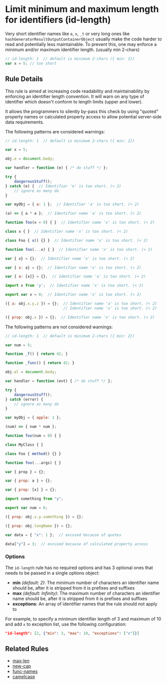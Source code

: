 # Limit minimum and maximum length for identifiers (id-length)

Very short identifier names like `e`, `x`, `_t` or very long ones like `hashGeneratorResultOutputContainerObject` usually make the code harder to read and potentially less maintainable. To prevent this, one may enforce a minimum and/or maximum identifier length. (usually min 2-chars)

```js
// id-length: 1  // default is minimum 2-chars ({ min: 2})
var x = 5; // too short
```

## Rule Details

This rule is aimed at increasing code readability and maintainability by enforcing an identifier length convention. It will warn on any type of identifier which doesn't conform to length limits (upper and lower).

It allows the programmers to silently by-pass this check by using "quoted" property names or calculated property access to allow potential server-side data requirements.

The following patterns are considered warnings:

```js
// id-length: 1  // default is minimum 2-chars ({ min: 2})

var x = 5;

obj.e = document.body;

var handler = function (e) { /* do stuff */ };

try {
    dangerousStuff();
} catch (e) {  // Identifier 'e' is too short. (< 2)
    // ignore as many do
}

var myObj = { a: 1 };  // Identifier 'a' is too short. (< 2)

(a) => { a * a };  // Identifier name 'a' is too short. (< 2)

function foo(x = 0) { }  // Identifier name 'x' is too short. (< 2)

class x { }  // Identifier name 'x' is too short. (< 2)

class Foo { x() {} }  // Identifier name 'x' is too short. (< 2)

function foo(...x) { }  // Identifier name 'x' is too short. (< 2)

var { x} = {};  // Identifier name 'x' is too short. (< 2)

var { x: a} = {};  // Identifier name 'x' is too short. (< 2)

var { a: [x]} = {};  // Identifier name 'a' is too short. (< 2)

import x from 'y';  // Identifier name 'x' is too short. (< 2)

export var x = 0;  // Identifier name 'x' is too short. (< 2)

({ a: obj.x.y.z }) = {};  // Identifier name 'a' is too short. (< 2)
                          // Identifier name 'x' is too short. (< 2)

({ prop: obj.x }) = {};  // Identifier name 'x' is too short. (< 2)

```

The following patterns are not considered warnings:

```js
// id-length: 1  // default is minimum 2-chars ({ min: 2})

var num = 5;

function _f() { return 42; }

function _func() { return 42; }

obj.el = document.body;

var handler = function (evt) { /* do stuff */ };

try {
    dangerousStuff();
} catch (error) {
    // ignore as many do
}

var myObj = { apple: 1 };

(num) => { num * num };

function foo(num = 0) { }

class MyClass { }

class Foo { method() {} }

function foo(...args) { }

var { prop } = {};

var { prop: a } = {};

var { prop: [x] } = {};

import something from "y";

export var num = 0;

({ prop: obj.x.y.something }) = {};

({ prop: obj.longName }) = {};

var data = { "x": 1 };  // excused because of quotes

data["y"] = 3;  // excused because of calculated property access
```

### Options

The `id-length` rule has no required options and has 3 optional ones that needs to be passed in a single options object:

* **min** *(default: 2)*: The minimum number of characters an identifier name should be, after it is stripped from it is prefixes and suffixes
* **max** *(default: Infinity)*: The maximum number of characters an identifier name should be, after it is stripped from it is prefixes and suffixes
* **exceptions**: An array of identifier names that the rule should not apply to

For example, to specify a minimum identifier length of 3 and maximum of 10 and add `x` to exception list, use the following configuration:

```json
"id-length": [2, {"min": 3, "max": 10, "exceptions": ["x"]}]
```


## Related Rules

* [max-len](max-len.md)
* [new-cap](new-cap.md)
* [func-names](func-names.md)
* [camelcase](camelcase.md)
